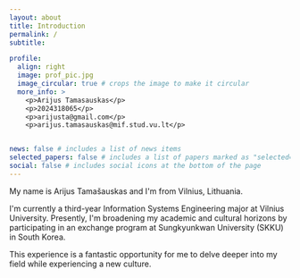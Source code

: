 ```yaml
---
layout: about
title: Introduction
permalink: /
subtitle: 

profile:
  align: right
  image: prof_pic.jpg
  image_circular: true # crops the image to make it circular
  more_info: >
    <p>Arijus Tamasauskas</p>
    <p>2024318065</p>
    <p>arijusta@gmail.com</p>
    <p>arijus.tamasauskas@mif.stud.vu.lt</p>


news: false # includes a list of news items
selected_papers: false # includes a list of papers marked as "selected={true}"
social: false # includes social icons at the bottom of the page
---
```


My name is Arijus Tamašauskas and I'm from Vilnius, Lithuania. 

I'm currently a third-year Information Systems Engineering major at Vilnius University. Presently, I'm broadening my academic and cultural horizons by participating in an exchange program at Sungkyunkwan University (SKKU) in South Korea. 

This experience is a fantastic opportunity for me to delve deeper into my field while experiencing a new culture.
